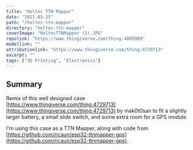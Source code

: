 ```yaml
---
title: "Heltec TTN Mapper"
date: "2021-03-25"
path: "/heltec-ttn-mapper"
directory: "heltec-ttn-mapper"
coverImage: "HeltecTTNMapper (1).JPG"
repolink: "https://www.thingiverse.com/thing:4805989"
modellink: ""
attributionlink: "https://www.thingiverse.com/thing:4729713"
excerpt: ""
tags: ["3D Printing", "Electronics"]
---
```


## Summary

Remix of this well designed case [https://www.thingiverse.com/thing:4729713](https://www.thingiverse.com/thing:4729713) by mak0t0san to fit a slightly larger battery, a small slide switch, and some extra room for a GPS module.

I'm using this case as a TTN Mapper, along with code from [https://github.com/ricaun/esp32-ttnmapper-gps](https://github.com/ricaun/esp32-ttnmapper-gps).